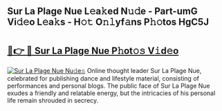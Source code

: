 ## Sur La Plage Nue L𝚎a𝚔ed N𝚞𝚍e - Part-umG Vi𝚍𝚎o L𝚎a𝚔s - H𝚘𝚝 O𝚗𝚕yf𝚊ns P𝚑𝚘tos HgC5J

# <h2><a href="http://kfaitrb.oniu.top/?m=Sur+La+Plage+Nue">🔗👉 🔴 Sur La Plage Nue P𝚑ot𝚘𝚜 V𝚒d𝚎o</a></h2>

[![Sur La Plage Nue Nu𝚍e𝚜](https://i.imgur.com/0qMVB7G.gif)](http://kfaitrb.oniu.top/?m=Sur+La+Plage+Nue)
Online thought leader Sur La Plage Nue, celebrated for publishing dance and lifestyle material, consisting of performances and personal blogs. The public face of Sur La Plage Nue exudes a friendly and relatable energy, but the intricacies of his personal life remain shrouded in secrecy.  
